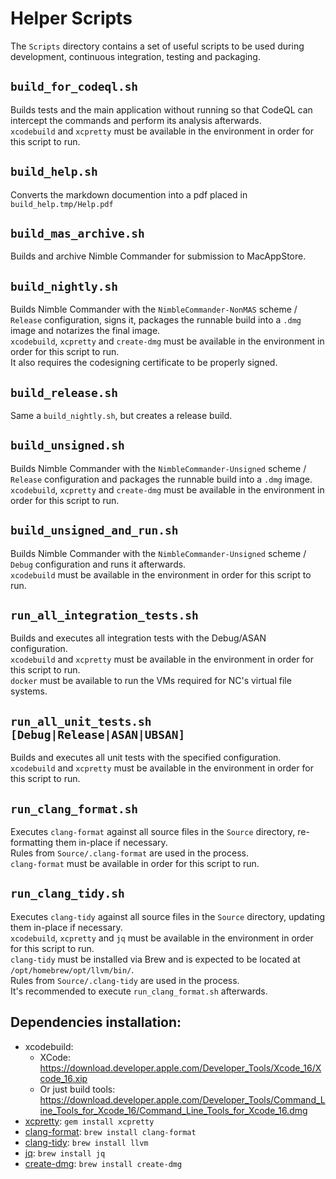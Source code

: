 # Helper Scripts
The `Scripts` directory contains a set of useful scripts to be used during development, continuous integration, testing and packaging.

## `build_for_codeql.sh`
Builds tests and the main application without running so that CodeQL can intercept the commands and perform its analysis afterwards.  
`xcodebuild` and `xcpretty` must be available in the environment in order for this script to run.  

## `build_help.sh`
Converts the markdown documention into a pdf placed in `build_help.tmp/Help.pdf`

## `build_mas_archive.sh`
Builds and archive Nimble Commander for submission to MacAppStore.

## `build_nightly.sh`
Builds Nimble Commander with the `NimbleCommander-NonMAS` scheme / `Release` configuration, signs it, packages the runnable build into a `.dmg` image and notarizes the final image.  
`xcodebuild`, `xcpretty` and `create-dmg` must be available in the environment in order for this script to run.  
It also requires the codesigning certificate to be properly signed.  

## `build_release.sh`  
Same a `build_nightly.sh`, but creates a release build. 

## `build_unsigned.sh`
Builds Nimble Commander with the `NimbleCommander-Unsigned` scheme / `Release` configuration and packages the runnable build into a `.dmg` image.  
`xcodebuild`, `xcpretty` and `create-dmg` must be available in the environment in order for this script to run.  

## `build_unsigned_and_run.sh`
Builds Nimble Commander with the `NimbleCommander-Unsigned` scheme / `Debug` configuration and runs it afterwards.  
`xcodebuild` must be available in the environment in order for this script to run.

## `run_all_integration_tests.sh`
Builds and executes all integration tests with the Debug/ASAN configuration.  
`xcodebuild` and `xcpretty` must be available in the environment in order for this script to run.  
`docker` must be available to run the VMs required for NC's virtual file systems.  

## `run_all_unit_tests.sh [Debug|Release|ASAN|UBSAN]`
Builds and executes all unit tests with the specified configuration.  
`xcodebuild` and `xcpretty` must be available in the environment in order for this script to run.  

## `run_clang_format.sh`
Executes `clang-format` against all source files in the `Source` directory, re-formatting them in-place if necessary.  
Rules from `Source/.clang-format` are used in the process.  
`clang-format` must be available in order for this script to run.

## `run_clang_tidy.sh`
Executes `clang-tidy` against all source files in the `Source` directory, updating them in-place if necessary.  
`xcodebuild`, `xcpretty` and `jq` must be available in the environment in order for this script to run.  
`clang-tidy` must be installed via Brew and is expected to be located at `/opt/homebrew/opt/llvm/bin/`.  
Rules from `Source/.clang-tidy` are used in the process.  
It's recommended to execute `run_clang_format.sh` afterwards.

## Dependencies installation:
  * xcodebuild:
    * XCode: https://download.developer.apple.com/Developer_Tools/Xcode_16/Xcode_16.xip             
    * Or just build tools: https://download.developer.apple.com/Developer_Tools/Command_Line_Tools_for_Xcode_16/Command_Line_Tools_for_Xcode_16.dmg
  * [xcpretty](https://github.com/xcpretty/xcpretty): `gem install xcpretty`
  * [clang-format](https://clang.llvm.org/docs/ClangFormat.html): `brew install clang-format`
  * [clang-tidy](https://clang.llvm.org/extra/clang-tidy/): `brew install llvm`
  * [jq](https://jqlang.github.io/jq/): `brew install jq`
  * [create-dmg](https://github.com/create-dmg/create-dmg): `brew install create-dmg`
